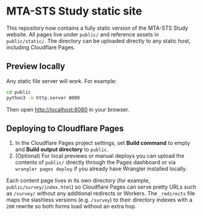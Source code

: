 # MTA-STS Study static site

This repository now contains a fully static version of the MTA-STS Study website. All pages live under `public/` and reference
assets in `public/static/`. The directory can be uploaded directly to any static host, including Cloudflare Pages.

## Preview locally

Any static file server will work. For example:

```bash
cd public
python3 -m http.server 8080
```

Then open <http://localhost:8080> in your browser.

## Deploying to Cloudflare Pages

1. In the Cloudflare Pages project settings, set **Build command** to empty and **Build output directory** to `public`.
2. (Optional) For local previews or manual deploys you can upload the contents of `public/` directly through the Pages dashboard or
   via `wrangler pages deploy` if you already have Wrangler installed locally.

Each content page lives in its own directory (for example, `public/survey/index.html`) so Cloudflare Pages can serve pretty URLs such
as `/survey/` without any additional redirects or Workers. The `_redirects` file maps the slashless versions (e.g. `/survey`) to their
directory indexes with a `200` rewrite so both forms load without an extra hop.
